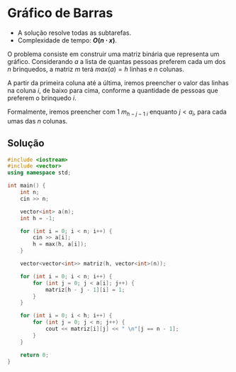 # Gráfico de Barras

- A solução resolve todas as subtarefas.
- Complexidade de tempo: **$O(n \cdot x)$**.

O problema consiste em construir uma matriz binária que representa um gráfico. Considerando $a$ a lista de quantas pessoas preferem cada um dos $n$ brinquedos, a matriz $m$ terá $max(a) = h$ linhas e $n$ colunas.

A partir da primeira coluna até a última, iremos preencher o valor das linhas na coluna $i$, de baixo para cima, conforme a quantidade de pessoas que preferem o brinquedo $i$.

Formalmente, iremos preencher com $1$ $m_{h - j - 1 \ i}$ enquanto $j < a_{i}$, para cada umas das $n$ colunas.

## Solução

```cpp
#include <iostream>
#include <vector>
using namespace std;

int main() {
    int n;
    cin >> n;

    vector<int> a(n);
    int h = -1;

    for (int i = 0; i < n; i++) {
        cin >> a[i];
        h = max(h, a[i]);
    }

    vector<vector<int>> matriz(h, vector<int>(n));

    for (int i = 0; i < n; i++) {
        for (int j = 0; j < a[i]; j++) {
            matriz[h - j - 1][i] = 1;
        }
    }

    for (int i = 0; i < h; i++) {
        for (int j = 0; j < n; j++) {
            cout << matriz[i][j] << " \n"[j == n - 1];
        }
    }

    return 0;
}
```
